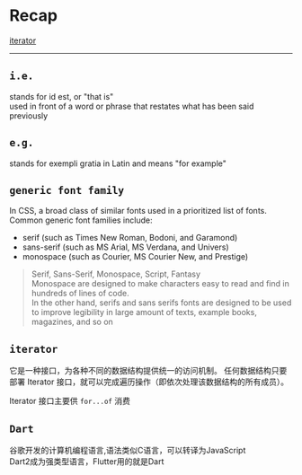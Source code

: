 # Recap
[iterator](#iterator)

---

## `i.e.`
stands for id est, or "that is"  
used in front of a word or phrase that restates what has been said previously

## `e.g.`
stands for exempli gratia in Latin and means "for example"

## `generic font family`
In CSS, a broad class of similar fonts used in a prioritized list of fonts. 
Common generic font families include:
* serif (such as Times New Roman, Bodoni, and Garamond)
* sans-serif (such as MS Arial, MS Verdana, and Univers)
* monospace (such as Courier, MS Courier New, and Prestige)
> Serif, Sans-Serif, Monospace, Script, Fantasy  
Monospace are designed to make characters easy to read and find in hundreds of lines of code.  
In the other hand, serifs and sans serifs fonts are designed to be used to improve legibility in large amount of texts, example books, magazines, and so on

## `iterator`
它是一种接口，为各种不同的数据结构提供统一的访问机制。
任何数据结构只要部署 Iterator 接口，就可以完成遍历操作（即依次处理该数据结构的所有成员）。

Iterator 接口主要供 `for...of` 消费

## `Dart`
谷歌开发的计算机编程语言,语法类似C语言，可以转译为JavaScript  
Dart2成为强类型语言，Flutter用的就是Dart
